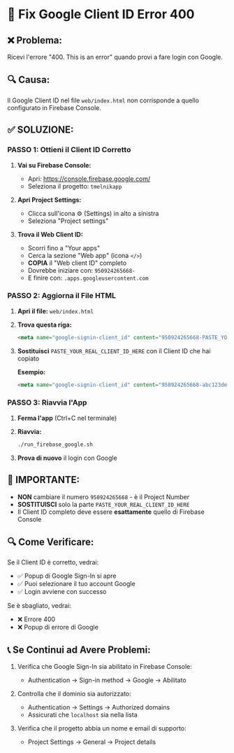 # 🔧 Fix Google Client ID Error 400

## ❌ **Problema:**
Ricevi l'errore "400. This is an error" quando provi a fare login con Google.

## 🔍 **Causa:**
Il Google Client ID nel file `web/index.html` non corrisponde a quello configurato in Firebase Console.

## ✅ **SOLUZIONE:**

### **PASSO 1: Ottieni il Client ID Corretto**

1. **Vai su Firebase Console:**
   - Apri: https://console.firebase.google.com/
   - Seleziona il progetto: `tmelnikapp`

2. **Apri Project Settings:**
   - Clicca sull'icona ⚙️ (Settings) in alto a sinistra
   - Seleziona "Project settings"

3. **Trova il Web Client ID:**
   - Scorri fino a "Your apps"
   - Cerca la sezione "Web app" (icona `</>`)
   - **COPIA** il "Web client ID" completo
   - Dovrebbe iniziare con: `950924265668-`
   - E finire con: `.apps.googleusercontent.com`

### **PASSO 2: Aggiorna il File HTML**

1. **Apri il file:** `web/index.html`

2. **Trova questa riga:**
   ```html
   <meta name="google-signin-client_id" content="950924265668-PASTE_YOUR_REAL_CLIENT_ID_HERE.apps.googleusercontent.com">
   ```

3. **Sostituisci** `PASTE_YOUR_REAL_CLIENT_ID_HERE` con il Client ID che hai copiato

   **Esempio:**
   ```html
   <meta name="google-signin-client_id" content="950924265668-abc123def456ghi789jkl.apps.googleusercontent.com">
   ```

### **PASSO 3: Riavvia l'App**

1. **Ferma l'app** (Ctrl+C nel terminale)

2. **Riavvia:**
   ```bash
   ./run_firebase_google.sh
   ```

3. **Prova di nuovo** il login con Google

## 🚨 **IMPORTANTE:**

- **NON** cambiare il numero `950924265668` - è il Project Number
- **SOSTITUISCI** solo la parte `PASTE_YOUR_REAL_CLIENT_ID_HERE`
- Il Client ID completo deve essere **esattamente** quello di Firebase Console

## 🔍 **Come Verificare:**

Se il Client ID è corretto, vedrai:
- ✅ Popup di Google Sign-In si apre
- ✅ Puoi selezionare il tuo account Google
- ✅ Login avviene con successo

Se è sbagliato, vedrai:
- ❌ Errore 400
- ❌ Popup di errore di Google

## 📞 **Se Continui ad Avere Problemi:**

1. Verifica che Google Sign-In sia abilitato in Firebase Console:
   - Authentication → Sign-in method → Google → Abilitato

2. Controlla che il dominio sia autorizzato:
   - Authentication → Settings → Authorized domains
   - Assicurati che `localhost` sia nella lista

3. Verifica che il progetto abbia un nome e email di supporto:
   - Project Settings → General → Project details
